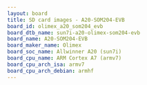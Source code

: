 ```yaml
---
layout: board
title: SD card images - A20-SOM204-EVB
board_id: olimex_a20_som204_evb
board_dtb_name: sun7i-a20-olimex-som204-evb
board_name: A20-SOM204-EVB
board_maker_name: Olimex
board_soc_name: Allwinner A20 (sun7i)
board_cpu_name: ARM Cortex A7 (armv7)
board_cpu_arch_isa: armv7
board_cpu_arch_debian: armhf
---
```

